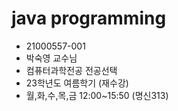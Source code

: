 # java programming
- 21000557-001
- 박숙영 교수님
- 컴퓨터과학전공 전공선택
- 23학년도 여름학기 (재수강)
- 월,화,수,목,금 12:00~15:50 (명신313)